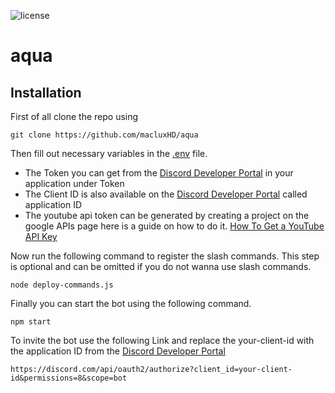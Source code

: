 ![license](https://img.shields.io/github/license/macluxHD/aqua)
# aqua

## Installation

First of all clone the repo using

`git clone https://github.com/macluxHD/aqua`

Then fill out necessary variables in the [.env](https://github.com/macluxHD/aqua/blob/main/.env) file.

* The Token you can get from the [Discord Developer Portal](https://discord.com/developers) in your application under Token
* The Client ID is also available on the [Discord Developer Portal](https://discord.com/developers) called application ID
* The youtube api token can be generated by creating a project on the google APIs page here is a guide on how to do it. [How To Get a YouTube API Key](https://rapidapi.com/blog/how-to-get-youtube-api-key/)

Now run the following command to register the slash commands. This step is optional and can be omitted if you do not wanna use slash commands.

`node deploy-commands.js`

Finally you can start the bot using the following command.

`npm start`

To invite the bot use the following Link and replace the your-client-id with the application ID from the [Discord Developer Portal](https://discord.com/developers)

`https://discord.com/api/oauth2/authorize?client_id=your-client-id&permissions=8&scope=bot`
